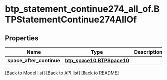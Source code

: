 # btp_statement_continue274_all_of.BTPStatementContinue274AllOf

## Properties
Name | Type | Description | Notes
------------ | ------------- | ------------- | -------------
**space_after_continue** | [**btp_space10.BTPSpace10**](BTPSpace10.md) |  | [optional] 

[[Back to Model list]](../README.md#documentation-for-models) [[Back to API list]](../README.md#documentation-for-api-endpoints) [[Back to README]](../README.md)


